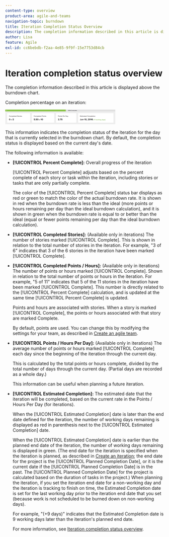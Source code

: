 ```yaml
---
content-type: overview
product-area: agile-and-teams
navigation-topic: burndown
title: Iteration Completion Status Overview
description: The completion information described in this article is displayed above the burndown chart.
author: Lisa
feature: Agile
exl-id: cc6bebdb-f2aa-4e85-9f9f-15e7753d84cb
---
```

# Iteration completion status overview

The completion information described in this article is displayed above the burndown chart.

Completion percentage on an iteration:

![iteration details panel](assets/burndown-percentcomplete-350x47.png)

This information indicates the completion status of the iteration for the day that is currently selected in the burndown chart. By default, the completion status is displayed based on the current day's date.

The following information is available:

* **[!UICONTROL Percent Complete]:** Overall progress of the iteration

   [!UICONTROL Percent Complete] adjusts based on the percent complete of each story or task within the iteration, including stories or tasks that are only partially complete.

   The color of the [!UICONTROL Percent Complete] status bar displays as red or green to match the color of the actual burndown rate. It is shown in red when the burndown rate is less than the ideal (more points or hours remaining per day than the ideal burndown calculation), and it is shown in green when the burndown rate is equal to or better than the ideal (equal or fewer points remaining per day than the ideal burndown calculation).

* **[!UICONTROL Completed Stories]:** (Available only in iterations) The number of stories marked [!UICONTROL Complete]. This is shown in relation to the total number of stories in the iteration. For example, "3 of 6" indicates that 3 of the 6 stories in the iteration have been marked [!UICONTROL Complete].
* **[!UICONTROL Completed Points / Hours]:** (Available only in iterations) The number of points or hours marked [!UICONTROL Complete]. Shown in relation to the total number of points or hours in the iteration. For example, "5 of 11" indicates that 5 of the 11 stories in the iteration have been marked [!UICONTROL Complete]. This number is directly related to the [!UICONTROL Percent Complete] calculation, and is updated at the same time [!UICONTROL Percent Complete] is updated.

   Points and hours are associated with stories. When a story is marked [!UICONTROL Complete], the points or hours associated with that story are marked Complete.

   By default, points are used. You can change this by modifying the settings for your team, as described in [Create an agile team](../../../agile/get-started-with-agile-in-workfront/create-an-agile-team.md).

* **[!UICONTROL Points / Hours Per Day]:** (Available only in iterations) The average number of points or hours marked [!UICONTROL Complete] each day since the beginning of the iteration through the current day.

   This is calculated by the total points or hours complete, divided by the total number of days through the current day. (Partial days are recorded as a whole day.)

   This information can be useful when planning a future iteration.

* **[!UICONTROL Estimated Completion]:** The estimated date that the iteration will be completed, based on the current rate in the Points / Hours Per Day (for iterations).

   When the [!UICONTROL Estimated Completion] date is later than the end date defined for the iteration, the number of working days remaining is displayed as red in parenthesis next to the [!UICONTROL Estimated Completion] date.

   When the [!UICONTROL Estimated Completion] date is earlier than the planned end date of the iteration, the number of working days remaining is displayed in green. (The end date for the iteration is specified when the iteration is planned, as described in [Create an iteration](../../../agile/use-scrum-in-an-agile-team/iterations/create-an-iteration.md); the end date for the project is the [!UICONTROL Planned Completion Date], or it is the current date if the [!UICONTROL Planned Completion Date] is in the past. The [!UICONTROL Planned Completion Date] for the project is calculated based on the duration of tasks in the project.) When planning the iteration, if you set the iteration end date for a non-working day and the iteration is tracking to finish on time, the Estimated Completion date is set for the last working day prior to the iteration end date that you set (because work is not scheduled to be burned down on non-working days).

   For example, "(+9 days)" indicates that the Estimated Completion date is 9 working days later than the iteration's planned end date.

   For more information, see [Iteration completion status overview](#Understanding-How-Days-Off-Affect-the-Burndown-Chart).
